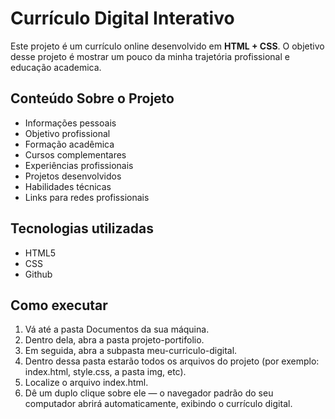 # Currículo Digital Interativo

Este projeto é um currículo online desenvolvido em **HTML + CSS**. O objetivo desse projeto é mostrar um pouco da minha trajetória profissional e educação academica.

##  Conteúdo Sobre o Projeto
- Informações pessoais
- Objetivo profissional
- Formação acadêmica
- Cursos complementares
- Experiências profissionais
- Projetos desenvolvidos
- Habilidades técnicas
- Links para redes profissionais

##  Tecnologias utilizadas
- HTML5
- CSS
- Github

## Como executar
1. Vá até a pasta Documentos da sua máquina.
2. Dentro dela, abra a pasta projeto-portifolio.
3. Em seguida, abra a subpasta meu-curriculo-digital.
4. Dentro dessa pasta estarão todos os arquivos do projeto (por exemplo: index.html, style.css, a pasta img, etc).
5. Localize o arquivo index.html.
6. Dê um duplo clique sobre ele — o navegador padrão do seu computador abrirá automaticamente, exibindo o currículo digital.